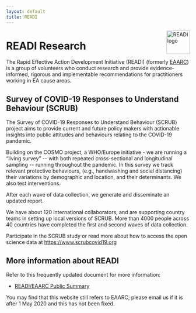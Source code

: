 ```yaml
---
layout: default
title: READI
---
```


<img src="/assets/noun_Target_804778.png" alt="READI logo" title="READI logo" style="width: 64px; float: right; margin: 0;"> 

# READI Research

The Rapid Effective Action Development Initiative (READI) (formerly [EAARC](https://www.eaarc.org/)) is a group of volunteers who conduct research and provide evidence-informed, rigorous and implementable recommendations for practitioners working in EA cause areas. 

## Survey of COVID-19 Responses to Understand Behaviour (SCRUB)

The Survey of COVID-19 Responses to Understand Behaviour (SCRUB) project aims to provide current and future policy makers with actionable insights into public attitudes and behaviours relating to the COVID-19 pandemic.

Building on the COSMO project, a WHO/Europe initiative - we are running a “living survey” -- with both repeated cross-sectional and longitudinal sampling -- running throughout the pandemic. In this survey we track relevant protective behaviours, (e.g., handwashing and social distancing) their variations by demographic and location, and their determinants. We also test interventions.

After each wave of data collection, we generate and disseminate an updated report. 

We have about 120 international collaborators, and are supporting country teams in setting up local versions of SCRUB. More than 4000 people across 40 countries have completed the first and second waves of data collection. 

Participate in the SCRUB study or read more about how to access the open science data at https://www.scrubcovid19.org

## More information about READI

Refer to this frequently updated document for more information:

- [READI/EAARC Public Summary](https://docs.google.com/document/d/1VSPoy2Ps7NQqFgERjKUXH-8tiEHNTuVZ-L6MY6YWpyk/edit?usp=sharing)

You may find that this website still refers to EAARC; please email us if it is after 1 May 2020 and this has not been fixed.
